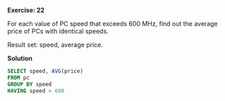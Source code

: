 **Exercise: 22**

For each value of PC speed that exceeds 600 MHz, find out the average price of PCs with identical speeds.

Result set: speed, average price.

**Solution**

```sql
SELECT speed, AVG(price)
FROM pc
GROUP BY speed
HAVING speed > 600

```
